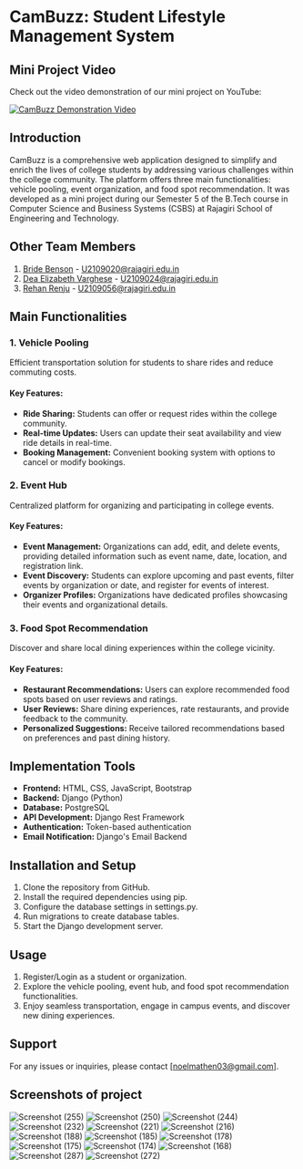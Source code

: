 # CamBuzz: Student Lifestyle Management System

## Mini Project Video

Check out the video demonstration of our mini project on YouTube:

[![CamBuzz Demonstration Video](https://img.youtube.com/vi/_2PM9simBrc/0.jpg)](https://www.youtube.com/watch?v=_2PM9simBrc)

## Introduction
CamBuzz is a comprehensive web application designed to simplify and enrich the lives of college students by addressing various challenges within the college community. The platform offers three main functionalities: vehicle pooling, event organization, and food spot recommendation. It was developed as a mini project during our Semester 5 of the B.Tech course in Computer Science and Business Systems (CSBS) at Rajagiri School of Engineering and Technology.

## Other Team Members
1. [Bride Benson](https://github.com/BRIDEBENSON) - U2109020@rajagiri.edu.in
2. [Dea Elizabeth Varghese](https://github.com/deaeliz) - U2109024@rajagiri.edu.in
3. [Rehan Renju](https://github.com/rehanrenju) - U2109056@rajagiri.edu.in

## Main Functionalities

### 1. Vehicle Pooling
Efficient transportation solution for students to share rides and reduce commuting costs.

#### Key Features:
- **Ride Sharing:** Students can offer or request rides within the college community.
- **Real-time Updates:** Users can update their seat availability and view ride details in real-time.
- **Booking Management:** Convenient booking system with options to cancel or modify bookings.

### 2. Event Hub
Centralized platform for organizing and participating in college events.

#### Key Features:
- **Event Management:** Organizations can add, edit, and delete events, providing detailed information such as event name, date, location, and registration link.
- **Event Discovery:** Students can explore upcoming and past events, filter events by organization or date, and register for events of interest.
- **Organizer Profiles:** Organizations have dedicated profiles showcasing their events and organizational details.

### 3. Food Spot Recommendation
Discover and share local dining experiences within the college vicinity.

#### Key Features:
- **Restaurant Recommendations:** Users can explore recommended food spots based on user reviews and ratings.
- **User Reviews:** Share dining experiences, rate restaurants, and provide feedback to the community.
- **Personalized Suggestions:** Receive tailored recommendations based on preferences and past dining history.

## Implementation Tools
- **Frontend:** HTML, CSS, JavaScript, Bootstrap
- **Backend:** Django (Python)
- **Database:** PostgreSQL
- **API Development:** Django Rest Framework
- **Authentication:** Token-based authentication
- **Email Notification:** Django's Email Backend

## Installation and Setup
1. Clone the repository from GitHub.
2. Install the required dependencies using pip.
3. Configure the database settings in settings.py.
4. Run migrations to create database tables.
5. Start the Django development server.

## Usage
1. Register/Login as a student or organization.
2. Explore the vehicle pooling, event hub, and food spot recommendation functionalities.
3. Enjoy seamless transportation, engage in campus events, and discover new dining experiences.

## Support
For any issues or inquiries, please contact [noelmathen03@gmail.com].

## Screenshots of project

![Screenshot (255)](https://github.com/noelmathen/CamBuzz---Mini-Project/assets/140234564/0cef1dde-b4db-4578-b444-f64dd4168263)
![Screenshot (250)](https://github.com/noelmathen/CamBuzz---Mini-Project/assets/140234564/575d8332-a837-4985-96bc-180368e876ae)
![Screenshot (244)](https://github.com/noelmathen/CamBuzz---Mini-Project/assets/140234564/89cb6182-cd4d-437b-b46d-b68d373e94ca)
![Screenshot (232)](https://github.com/noelmathen/CamBuzz---Mini-Project/assets/140234564/240f9886-6a10-47ba-baa2-0555eeb2a8fb)
![Screenshot (221)](https://github.com/noelmathen/CamBuzz---Mini-Project/assets/140234564/be67c6f0-c4f3-4c81-9571-c85443567c2f)
![Screenshot (216)](https://github.com/noelmathen/CamBuzz---Mini-Project/assets/140234564/35194f6d-727c-411d-94b1-a1d7620e61e2)
![Screenshot (188)](https://github.com/noelmathen/CamBuzz---Mini-Project/assets/140234564/b93999ed-29c4-4110-8798-c4efa5089de3)
![Screenshot (185)](https://github.com/noelmathen/CamBuzz---Mini-Project/assets/140234564/4fb5964f-a77c-4fcf-8766-9dcd20ef3b43)
![Screenshot (178)](https://github.com/noelmathen/CamBuzz---Mini-Project/assets/140234564/169457e1-131b-44e3-b7ff-82b0127dfc6a)
![Screenshot (175)](https://github.com/noelmathen/CamBuzz---Mini-Project/assets/140234564/a2e85fea-a525-42df-9fd7-54ac398b2579)
![Screenshot (174)](https://github.com/noelmathen/CamBuzz---Mini-Project/assets/140234564/117be1c6-be44-4084-bae5-3a261e9c55f6)
![Screenshot (168)](https://github.com/noelmathen/CamBuzz---Mini-Project/assets/140234564/5c9e8d02-7d7c-438d-8fc5-7b6eb80facc4)
![Screenshot (287)](https://github.com/noelmathen/CamBuzz---Mini-Project/assets/140234564/8fd5ea75-a3b9-4adc-a7da-ee836aa58d61)
![Screenshot (272)](https://github.com/noelmathen/CamBuzz---Mini-Project/assets/140234564/5d0a680a-ef8f-401c-aec6-ca41d041182a)
